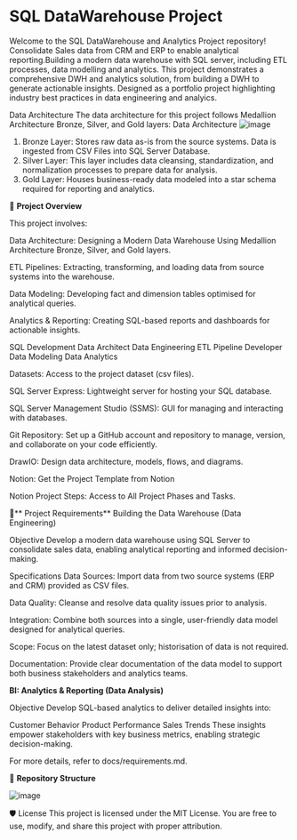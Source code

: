 # SQL DataWarehouse Project 

Welcome to the SQL DataWarehouse and Analytics Project repository! 
Consolidate Sales data from CRM and ERP to enable analytical reporting.Building a modern data warehouse with SQL server, including ETL processes, data modelling and analytics. 
This project demonstrates a comprehensive DWH and analytics solution, from building a DWH to generate actionable insights. Designed as a portfolio project highlighting industry best practices in data engineering and analyics.

Data Architecture
The data architecture for this project follows Medallion Architecture Bronze, Silver, and Gold layers: Data Architecture
![image](https://github.com/user-attachments/assets/1213e1c6-ec23-4735-8a94-6ecff821dc08)

1. Bronze Layer: Stores raw data as-is from the source systems. Data is ingested from CSV Files into SQL Server Database.
2. Silver Layer: This layer includes data cleansing, standardization, and normalization processes to prepare data for analysis.
3. Gold Layer: Houses business-ready data modeled into a star schema required for reporting and analytics.

📖 **Project Overview**

This project involves:

Data Architecture: Designing a Modern Data Warehouse Using Medallion Architecture Bronze, Silver, and Gold layers.

ETL Pipelines: Extracting, transforming, and loading data from source systems into the warehouse.

Data Modeling: Developing fact and dimension tables optimised for analytical queries.

Analytics & Reporting: Creating SQL-based reports and dashboards for actionable insights.


SQL Development
Data Architect
Data Engineering
ETL Pipeline Developer
Data Modeling
Data Analytics


Datasets: Access to the project dataset (csv files).

SQL Server Express: Lightweight server for hosting your SQL database.

SQL Server Management Studio (SSMS): GUI for managing and interacting with databases.

Git Repository: Set up a GitHub account and repository to manage, version, and collaborate on your code efficiently.

DrawIO: Design data architecture, models, flows, and diagrams.

Notion: Get the Project Template from Notion

Notion Project Steps: Access to All Project Phases and Tasks.

🚀** Project Requirements**
Building the Data Warehouse (Data Engineering)

Objective
Develop a modern data warehouse using SQL Server to consolidate sales data, enabling analytical reporting and informed decision-making.

Specifications
Data Sources: Import data from two source systems (ERP and CRM) provided as CSV files.

Data Quality: Cleanse and resolve data quality issues prior to analysis.

Integration: Combine both sources into a single, user-friendly data model designed for analytical queries.

Scope: Focus on the latest dataset only; historisation of data is not required.

Documentation: Provide clear documentation of the data model to support both business stakeholders and analytics teams.

**BI: Analytics & Reporting (Data Analysis)**

Objective
Develop SQL-based analytics to deliver detailed insights into:

Customer Behavior
Product Performance
Sales Trends
These insights empower stakeholders with key business metrics, enabling strategic decision-making.

For more details, refer to docs/requirements.md.

📂 **Repository Structure**

![image](https://github.com/user-attachments/assets/00728aad-ae09-4be6-ae12-e733fc1dfb2d)



🛡️ License
This project is licensed under the MIT License. You are free to use, modify, and share this project with proper attribution.
